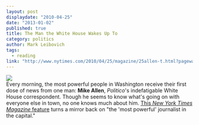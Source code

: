 ```yaml
---
layout: post
displaydate: "2010-04-25"
date: "2013-01-02"
published: true
title: The Man the White House Wakes Up To
category: politics
author: Mark Leibovich
tags: 
  - reading
link: "http://www.nytimes.com/2010/04/25/magazine/25allen-t.html?pagewanted=all"
---
```


![](http://wonkette.com/wp-content/uploads/2010/05/mikeallencover.jpg) <br>
Every morning, the most powerful people in Washington receive their first dose of news from one man: **Mike Allen**, _Politico_'s indefatigable White House correspondent. Though he seems to know what's going on with everyone else in town, no one knows much about him. <a href="http://www.nytimes.com/2010/04/25/magazine/25allen-t.html?pagewanted=all">This _New York Times Magazine_ feature</a> turns a mirror back on "the 'most powerful' journalist in the capital."
